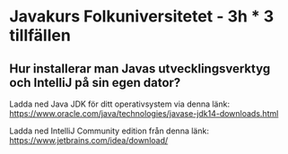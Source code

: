 # Javakurs Folkuniversitetet - 3h \* 3 tillfällen 

## Hur installerar man Javas utvecklingsverktyg och IntelliJ på sin egen dator?
Ladda ned Java JDK för ditt operativsystem via denna länk: https://www.oracle.com/java/technologies/javase-jdk14-downloads.html

Ladda ned IntelliJ Community edition från denna länk: https://www.jetbrains.com/idea/download/
